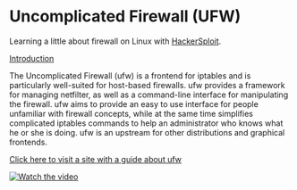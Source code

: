 # Uncomplicated Firewall (UFW)

Learning a little about firewall on Linux with [HackerSploit](https://www.youtube.com/@HackerSploit).

[Introduction](https://wiki.ubuntu.com/UncomplicatedFirewall)

The Uncomplicated Firewall (ufw) is a frontend for iptables and is particularly well-suited for host-based firewalls. ufw provides a framework for managing netfilter, as well as a command-line interface for manipulating the firewall. ufw aims to provide an easy to use interface for people unfamiliar with firewall concepts, while at the same time simplifies complicated iptables commands to help an administrator who knows what he or she is doing. ufw is an upstream for other distributions and graphical frontends.

[Click here to visit a site with a guide about ufw](https://www.cyberciti.biz/faq/how-to-configure-firewall-with-ufw-on-ubuntu-20-04-lts/)

[![Watch the video](https://yt3.ggpht.com/ytc/AMLnZu9nSdhYbPUgxIavX6vicAOFioLHhkuCNeHcp-Icpw=s176-c-k-c0x00ffffff-no-rj)](https://youtu.be/f9-iYQ25K-g)

